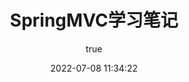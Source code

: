 ---
pageComponent:
  name: Catalogue
  data:
    path: SpringBoot学习笔记
    imgUrl: https://cdn.jsdelivr.net/gh/Hiyiin/picture/Typora/spring-logo-9146a4d3298760c2e7e49595184e1975.svg
    description: 本章内容是博主的SpringBoot学习笔记，仅供参考。
title: SpringMVC学习笔记
date: 2022-07-08 11:34:22
permalink: /note/SpringBoot/
article: false
comment: false
editLink: false
author:
  name: Hiyiin
  link: https://github.com/Hiyiin
---